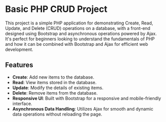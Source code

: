 # Basic PHP CRUD Project

This project is a simple PHP application for demonstrating Create, Read, Update, and Delete (CRUD) operations on a database, with a front-end designed using Bootstrap and asynchronous operations powered by Ajax. It's perfect for beginners looking to understand the fundamentals of PHP and how it can be combined with Bootstrap and Ajax for efficient web development.

## Features

- **Create**: Add new items to the database.
- **Read**: View items stored in the database.
- **Update**: Modify the details of existing items.
- **Delete**: Remove items from the database.
- **Responsive UI**: Built with Bootstrap for a responsive and mobile-friendly interface.
- **Asynchronous Data Handling**: Utilizes Ajax for smooth and dynamic data operations without reloading the page.
